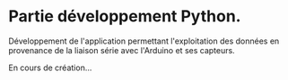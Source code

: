 # Partie développement Python.

Développement de l'application permettant l'exploitation des données en provenance de la liaison série avec l'Arduino et ses capteurs.

En cours de création...
